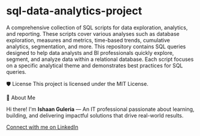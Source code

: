 # sql-data-analytics-project

A comprehensive collection of SQL scripts for data exploration, analytics, and reporting. These scripts cover various analyses such as database exploration, measures and metrics, time-based trends, cumulative analytics, segmentation, and more. This repository contains SQL queries designed to help data analysts and BI professionals quickly explore, segment, and analyze data within a relational database. Each script focuses on a specific analytical theme and demonstrates best practices for SQL queries.

🛡️ License
This project is licensed under the MIT License.

🌟 About Me

Hi there! I'm **Ishaan Guleria** — An IT professional passionate about learning, building, and delivering impactful solutions that drive real-world results.

[Connect with me on LinkedIn](https://www.linkedin.com/in/ishaan-guleria-865858200/)
